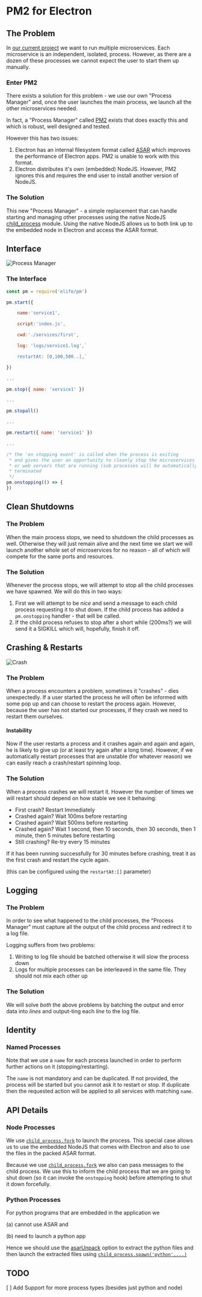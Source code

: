 # PM2 for Electron

## The Problem

In [our current project](http://everlife.ai) we want to run multiple microservices. Each microservice is an independent, isolated, process. However, as there are a dozen of these processes we cannot expect the user to start them up manually.

### Enter PM2

There exists a solution for this problem - we use our own "Process Manager" and, once the user launches the main process, we launch all the other microservices needed.

In fact, a "Process Manager" called [PM2](http://pm2.keymetrics.io/) exists that does exactly this and which is robust, well designed and tested.

However this has two issues:

1. Electron has an internal filesystem format called [ASAR](https://github.com/electron/asar) which improves the performance of Electron apps. PM2 is unable to work with this format.
2. Electron distributes it's own (embedded) NodeJS. However, PM2 ignores this and requires the end user to install another version of NodeJS.

### The Solution

This new "Process Manager" - a simple replacement that can handle starting and managing other processes using the native NodeJS [child\_process](https://nodejs.org/api/child_process.html) module. Using the native NodeJS allows us to both link up to the embedded node in Electron and access the ASAR format.

## Interface

![Process Manager](./process-manager.png)

### The Interface

```javascript
const pm = require('elife/pm')

pm.start({

	name:'service1',

	script:'index.js',

	cwd:'./services/first',

	log: 'logs/service1.log',`

	restartAt: [0,100,500..],`

})

...

pm.stop({ name: 'service1' })

...

pm.stopall()

...

pm.restart({ name: 'service1' })

...

/* the 'on stopping event' is called when the process is exiting
 * and gives the user an opportunity to cleanly stop the microservices
 * or web servers that are running (sub processes will be automatically
 * terminated
 */
pm.onstopping(() => {
})
```

## Clean Shutdowns

### The Problem

When the main process stops, we need to  shutdown the child processes as well. Otherwise they will just remain alive and the next time we start we will launch another whole set of microservices for no reason -  all of which will compete for the same ports and resources.

### The Solution

Whenever the process stops, we will attempt to stop all the child processes we have spawned. We will do this in two ways:

1. First we will attempt to be _nice_ and send a message to each child process requesting it to shut down. If the child process has added a `pm.onstopping` handler - that will be called.
2. If the child process refuses to stop after a short while (200ms?) we will send it a SIGKILL which will, hopefully, finish it off.

## Crashing & Restarts

![Crash](./crash.png)

### The Problem

When a process encounters a problem, sometimes it "crashes" - dies unexpectedly. If a user started the process he will often be informed with some pop up and can choose to restart the process again. However, because the user has not started our processes, if they crash we need to restart them ourselves.

#### Instability

Now if the user restarts a process and it crashes again and again and again, he is likely to give up (or at least try again after a long time). However, if we automatically restart processes that are unstable (for whatever reason) we can easily reach a crash/restart spinning loop.

### The Solution

When a process crashes we will restart it. However the number of times we will restart should depend on how stable we see it behaving:

- First crash? Restart Immediately
- Crashed again? Wait 100ms before restarting
- Crashed again? Wait 500ms before restarting
- Crashed again? Wait 1 second, then 10 seconds, then 30 seconds, then 1 minute, then 5 minutes before restarting
- Still crashing? Re-try every 15 minutes

If it has been running successfully for 30 minutes before crashing, treat it as the first crash and restart the cycle again.

(this can be configured using the `restartAt:[]` parameter)

## Logging

### The Problem

In order to see what happened to the child processes, the "Process Manager" must capture all the output of the child process and redirect it to a log file.

Logging suffers from two problems:

1. Writing to log file should be batched otherwise it will slow the process down
2. Logs for multiple processes can be interleaved in the same file. They should not mix each other up

### The Solution

We will solve _both_ the above problems by batching the output and error data into _lines_ and output-ting each _line_ to the log file.

## Identity

### Named Processes

Note that we use a `name` for each process launched in order to perform further actions on it (stopping/restarting).

The `name` is not mandatory and can be duplicated. If not provided, the process will be started but you cannot ask it to restart or stop. If duplicate then the requested action will be applied to all services with matching `name`.

## API Details

### Node Processes

We use [`child_process.fork`](https://nodejs.org/api/child_process.html#child_process_child_process_fork_modulepath_args_options) to launch the process. This special case allows us to use the embedded NodeJS that comes with Electron and also to use the files in the packed ASAR format.

Because we use [`child_process.fork`](https://nodejs.org/api/child_process.html#child_process_child_process_fork_modulepath_args_options) we also can pass messages to the child process. We use this to inform the child process that we are going to shut down (so it can invoke the `onstopping` hook) before attempting to shut it down forcefully.

### Python Processes

For python programs that are embedded in the application we

(a) cannot use ASAR and

(b) need to launch a python app

Hence we should use the [asarUnpack](https://www.electron.build/configuration/configuration#configuration-asarUnpack) option to extract the python files and then launch the extracted files using [`child_process.spawn('python',...)`](https://nodejs.org/api/child_process.html#child_process_child_process_spawn_command_args_options)

## TODO
[ ] Add Support for more process types (besides just python and node)
